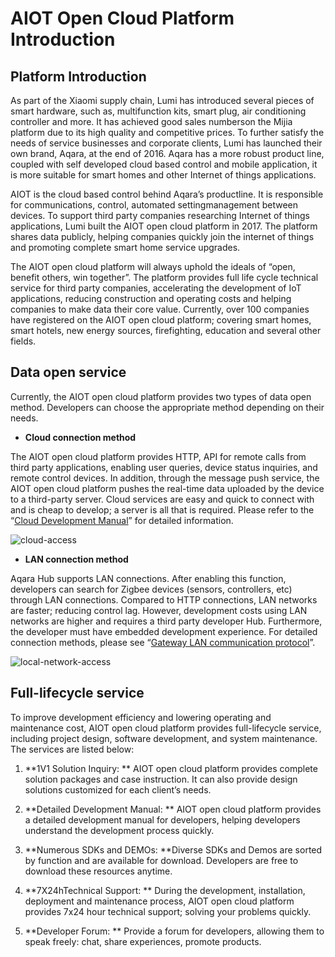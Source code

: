 # AIOT Open Cloud Platform Introduction


## **Platform Introduction**

As part of the Xiaomi supply chain, Lumi has introduced several pieces of smart hardware, such as, multifunction kits, smart plug, air conditioning controller and more. It has achieved good sales numberson the Mijia platform due to its high quality and competitive prices. To further satisfy the needs of service businesses and corporate clients, Lumi has launched their own brand, Aqara, at the end of 2016. Aqara has a more robust product line, coupled with self developed cloud based control and mobile application, it is more suitable for smart homes and other Internet of things applications.

AIOT is the cloud based control behind Aqara’s productline. It is responsible for communications, control, automated settingmanagement between devices. To support third party companies researching Internet of things applications, Lumi built the AIOT open cloud platform in 2017. The platform shares data publicly, helping companies quickly join the internet of things and promoting complete smart home service upgrades.

The AIOT open cloud platform will always uphold the ideals of “open, benefit others, win together”.  The platform provides full life cycle technical service for third party companies, accelerating the development of IoT applications, reducing construction and operating costs and helping companies to make data their core value. Currently, over 100 companies have registered on the AIOT open cloud platform; covering smart homes, smart hotels, new energy sources, firefighting, education and several other fields. 


## **Data open service**

Currently, the AIOT open cloud platform provides two types of data open method. Developers can choose the appropriate method depending on their needs.

- **Cloud connection method**

The AIOT open cloud platform provides HTTP, API for remote calls from third party applications, enabling user queries, device status inquiries, and remote control devices. In addition, through the message push service, the AIOT open cloud platform pushes the real-time data uploaded by the device to a third-party server. Cloud services are easy and quick to connect with and is cheap to develop; a server is all that is required. Please refer to the “[Cloud Development Manual](http://docs.opencloud.aqara.cn/en/development/cloud-development/)” for detailed information.

![cloud-access](http://cdn.cnbj2.fds.api.mi-img.com/cdn/aiot/doc-images/en/doc-index/cloud-access.png)

- **LAN connection method**

Aqara Hub supports LAN connections. After enabling this function,  developers can search for Zigbee devices (sensors, controllers, etc) through LAN connections. Compared to HTTP connections, LAN networks are faster; reducing control lag. However, development costs using LAN networks are higher and requires a third party developer Hub. Furthermore, the developer must have embedded development experience. For detailed connection methods, please see “[Gateway LAN communication protocol](http://docs.opencloud.aqara.cn/en/development/gateway-LAN-communication/)”.

![local-network-access](http://cdn.cnbj2.fds.api.mi-img.com/cdn/aiot/doc-images/en/doc-index/local-network-access.png)

## **Full-lifecycle service**

To improve development efficiency and lowering operating and maintenance cost,  AIOT open cloud platform provides full-lifecycle service, including project design, software development, and system maintenance. The services are listed below:

1. **1V1 Solution Inquiry: ** AIOT open cloud platform provides complete solution packages and case instruction. It can also provide design solutions customized for each client’s needs.
2. **Detailed Development Manual: ** AIOT open cloud platform provides a detailed development manual for developers, helping developers understand the development process quickly.

   <!--**Quick Creation of Customized App: ** Users can upload their company logo and complete simple layouts to create a customized app; saving high development costs.-->
3. **Numerous SDKs and DEMOs:  **Diverse SDKs and Demos are sorted by function and are available for download. Developers are free to download these resources anytime.
4. **7X24hTechnical Support: ** During the development, installation, deployment and maintenance process, AIOT open cloud platform provides 7x24 hour technical support; solving your problems quickly.
5. **Developer Forum: ** Provide a forum for developers, allowing them to speak freely: chat, share experiences, promote products.

   <!--**Troubleshooting and Maintenance System: ** Errors can be quickly identified using the troubleshooting tool. The maintenance system can monitor the status of applications in real time; ensuring the system stability.-->